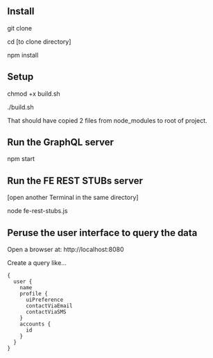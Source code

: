 ## Install

git clone

cd [to clone directory]

npm install

## Setup

chmod +x build.sh

./build.sh

That should have copied 2 files from node_modules to root of project.

## Run the GraphQL server

npm start

## Run the FE REST STUBs server

[open another Terminal in the same directory]

node fe-rest-stubs.js

## Peruse the user interface to query the data

Open a browser at: http://localhost:8080

Create a query like...

```
{
  user {
    name
    profile {
      uiPreference
      contactViaEmail
      contactViaSMS
    }
    accounts {
      id
    }
  }
}
```
